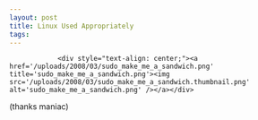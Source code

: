 ```yaml
---
layout: post
title: Linux Used Appropriately
tags:
---
```



                <div style="text-align: center;"><a href='/uploads/2008/03/sudo_make_me_a_sandwich.png' title='sudo_make_me_a_sandwich.png'><img src='/uploads/2008/03/sudo_make_me_a_sandwich.thumbnail.png' alt='sudo_make_me_a_sandwich.png' /></a></div>
<p>(thanks maniac)</p>
